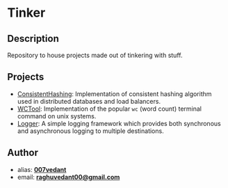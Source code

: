 # Tinker

## Description
Repository to house projects made out of tinkering with stuff.

## Projects
- [ConsistentHashing](https://github.com/007vedant/Tinker/tree/main/ConsistentHashing): Implementation of consistent hashing algorithm used in distributed databases and load balancers.
- [WCTool](https://github.com/007vedant/Tinker/tree/main/WCTool): Implementation of the popular `wc` (word count) terminal command on unix systems.
- [Logger](https://github.com/007vedant/Tinker/tree/main/Logger): A simple logging framework which provides both synchronous and asynchronous logging to multiple destinations.

## Author
- alias: [**007vedant**](https://github.com/007vedant)
- email: [**raghuvedant00@gmail.com**](mailto:raghuvedant00@gmail.com)
